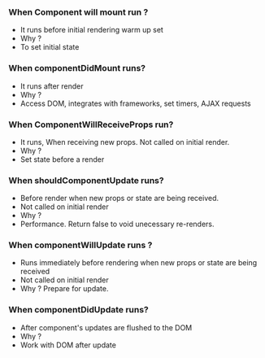 ### When Component will mount run ?

- It runs before initial rendering
warm up set
- Why ?
- To set initial state

### When componentDidMount runs? 

- It runs after render
- Why ?
- Access DOM, integrates with
frameworks, set timers, AJAX
requests

 
### When ComponentWillReceiveProps run?

- It runs, When receiving new props.
 Not called on initial render.
 - Why ?
 - Set state before a render
 
### When shouldComponentUpdate runs?

- Before render when new props or state are
being received.
- Not called on initial render
- Why ?
- Performance. Return false to void unecessary
re-renders.

### When componentWillUpdate runs ?

- Runs immediately before rendering
when new props or state are being received
- Not called on initial render
- Why ?
Prepare for update.

### When componentDidUpdate runs?

- After component's updates are flushed to the DOM
- Why ?
- Work with DOM after update
